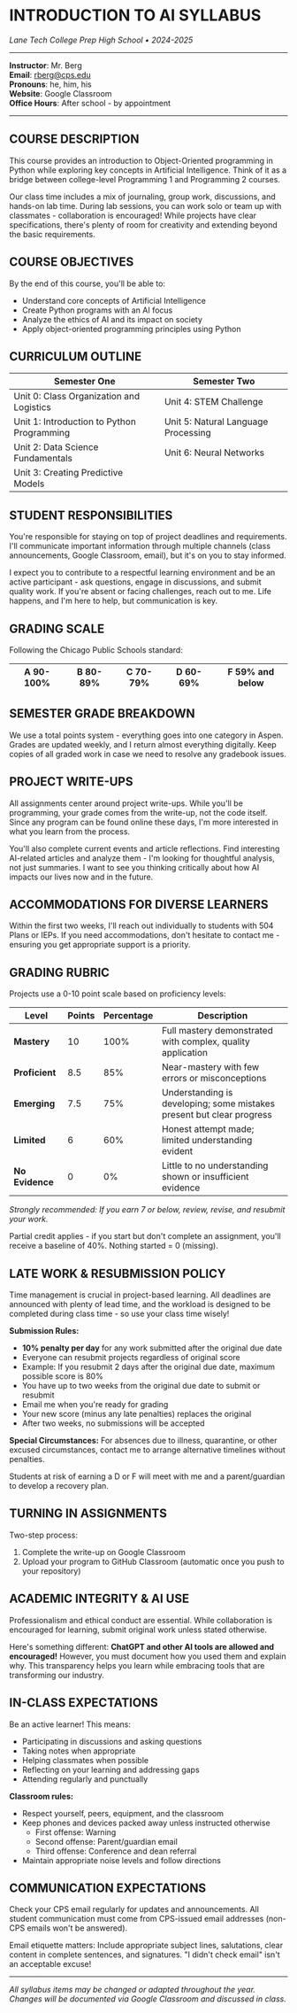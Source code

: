 # INTRODUCTION TO AI SYLLABUS
*Lane Tech College Prep High School • 2024-2025*

---

**Instructor**: Mr. Berg  
**Email**: rberg@cps.edu  
**Pronouns**: he, him, his  
**Website**: Google Classroom  
**Office Hours**: After school - by appointment

---

## COURSE DESCRIPTION

This course provides an introduction to Object-Oriented programming in Python while exploring key concepts in Artificial Intelligence. Think of it as a bridge between college-level Programming 1 and Programming 2 courses. 

Our class time includes a mix of journaling, group work, discussions, and hands-on lab time. During lab sessions, you can work solo or team up with classmates - collaboration is encouraged! While projects have clear specifications, there's plenty of room for creativity and extending beyond the basic requirements.

## COURSE OBJECTIVES

By the end of this course, you'll be able to:

* Understand core concepts of Artificial Intelligence
* Create Python programs with an AI focus
* Analyze the ethics of AI and its impact on society
* Apply object-oriented programming principles using Python

## CURRICULUM OUTLINE

| **Semester One** | **Semester Two** |
|------------------|------------------|
| Unit 0: Class Organization and Logistics | Unit 4: STEM Challenge |
| Unit 1: Introduction to Python Programming | Unit 5: Natural Language Processing |
| Unit 2: Data Science Fundamentals | Unit 6: Neural Networks |
| Unit 3: Creating Predictive Models | |

## STUDENT RESPONSIBILITIES

You're responsible for staying on top of project deadlines and requirements. I'll communicate important information through multiple channels (class announcements, Google Classroom, email), but it's on you to stay informed.

I expect you to contribute to a respectful learning environment and be an active participant - ask questions, engage in discussions, and submit quality work. If you're absent or facing challenges, reach out to me. Life happens, and I'm here to help, but communication is key.

## GRADING SCALE

Following the Chicago Public Schools standard:

| **A** 90-100% | **B** 80-89% | **C** 70-79% | **D** 60-69% | **F** 59% and below |
|:-------------:|:-------------:|:-------------:|:-------------:|:-------------------:|

## SEMESTER GRADE BREAKDOWN

We use a total points system - everything goes into one category in Aspen. Grades are updated weekly, and I return almost everything digitally. Keep copies of all graded work in case we need to resolve any gradebook issues.

## PROJECT WRITE-UPS

All assignments center around project write-ups. While you'll be programming, your grade comes from the write-up, not the code itself. Since any program can be found online these days, I'm more interested in what you learn from the process.

You'll also complete current events and article reflections. Find interesting AI-related articles and analyze them - I'm looking for thoughtful analysis, not just summaries. I want to see you thinking critically about how AI impacts our lives now and in the future.

## ACCOMMODATIONS FOR DIVERSE LEARNERS

Within the first two weeks, I'll reach out individually to students with 504 Plans or IEPs. If you need accommodations, don't hesitate to contact me - ensuring you get appropriate support is a priority.

## GRADING RUBRIC

Projects use a 0-10 point scale based on proficiency levels:

| **Level** | **Points** | **Percentage** | **Description** |
|-----------|------------|----------------|-----------------|
| **Mastery** | 10 | 100% | Full mastery demonstrated with complex, quality application |
| **Proficient** | 8.5 | 85% | Near-mastery with few errors or misconceptions |
| **Emerging** | 7.5 | 75% | Understanding is developing; some mistakes present but clear progress |
| **Limited** | 6 | 60% | Honest attempt made; limited understanding evident |
| **No Evidence** | 0 | 0% | Little to no understanding shown or insufficient evidence |

*Strongly recommended: If you earn 7 or below, review, revise, and resubmit your work.*

Partial credit applies - if you start but don't complete an assignment, you'll receive a baseline of 40%. Nothing started = 0 (missing).

## LATE WORK & RESUBMISSION POLICY

Time management is crucial in project-based learning. All deadlines are announced with plenty of lead time, and the workload is designed to be completed during class time - so use your class time wisely!

**Submission Rules:**
- **10% penalty per day** for any work submitted after the original due date
- Everyone can resubmit projects regardless of original score
- Example: If you resubmit 2 days after the original due date, maximum possible score is 80%
- You have up to two weeks from the original due date to submit or resubmit
- Email me when you're ready for grading
- Your new score (minus any late penalties) replaces the original
- After two weeks, no submissions will be accepted

**Special Circumstances:**
For absences due to illness, quarantine, or other excused circumstances, contact me to arrange alternative timelines without penalties.

Students at risk of earning a D or F will meet with me and a parent/guardian to develop a recovery plan.

## TURNING IN ASSIGNMENTS

Two-step process:
1. Complete the write-up on Google Classroom
2. Upload your program to GitHub Classroom (automatic once you push to your repository)

## ACADEMIC INTEGRITY & AI USE

Professionalism and ethical conduct are essential. While collaboration is encouraged for learning, submit original work unless stated otherwise.

Here's something different: **ChatGPT and other AI tools are allowed and encouraged!** However, you must document how you used them and explain why. This transparency helps you learn while embracing tools that are transforming our industry.

## IN-CLASS EXPECTATIONS

Be an active learner! This means:
- Participating in discussions and asking questions
- Taking notes when appropriate
- Helping classmates when possible
- Reflecting on your learning and addressing gaps
- Attending regularly and punctually

**Classroom rules:**
- Respect yourself, peers, equipment, and the classroom
- Keep phones and devices packed away unless instructed otherwise
  - First offense: Warning
  - Second offense: Parent/guardian email
  - Third offense: Conference and dean referral
- Maintain appropriate noise levels and follow directions

## COMMUNICATION EXPECTATIONS

Check your CPS email regularly for updates and announcements. All student communication must come from CPS-issued email addresses (non-CPS emails won't be answered).

Email etiquette matters: Include appropriate subject lines, salutations, clear content in complete sentences, and signatures. "I didn't check email" isn't an acceptable excuse!

---

*All syllabus items may be changed or adapted throughout the year. Changes will be documented via Google Classroom and discussed in class.*
